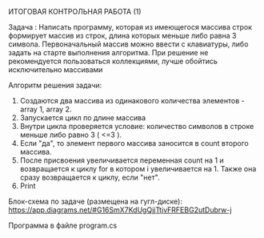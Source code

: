 ИТОГОВАЯ КОНТРОЛЬНАЯ РАБОТА (1)

Задача : 
Написать программу, которая из имеющегося массива строк формирует массив из строк, длина которых меньше либо равна 3 символа. 
Первоначальный массив можно ввести с клавиатуры, либо задать на старте выполнения алгоритма. 
При решение не рекомендуется пользоваться коллекциями, лучше обойтись исключительно массивами

Алгоритм решения задачи:
1. Создаются два массива из одинакового количества элементов - array 1, array 2.
2. Запускается цикл по длине массива
3. Внутри цикла проверяется условие: количество символов в строке меньше либо равно 3 ( <=3 ). 
4. Если "да", то элемент первого массива заносится в count второго массива. 
5. После присвоения увеличивается переменная count на 1 и возвращается к циклу for в котором i увеличивается на 1. Также она сразу возвращается к циклу, если "нет".
6. Print 


Блок-схема по задаче (размещена на гугл-диске):
https://app.diagrams.net/#G16SmX7KdUgQjjTtjvFRFEBG2utDubrw-j

Программа в файле program.cs
